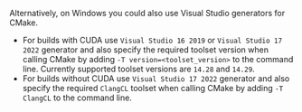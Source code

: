 Alternatively, on Windows you could also use Visual Studio generators for CMake.
- For builds with CUDA use `Visual Studio 16 2019` or `Visual Studio 17 2022` generator and also specify the required toolset version when calling CMake by adding `-T version=<toolset_version>` to the command line. Currently supported toolset versions are `14.28` and `14.29`.
- For builds without CUDA use `Visual Studio 17 2022` generator and also specify the required `ClangCL` toolset when calling CMake by adding `-T ClangCL` to the command line.